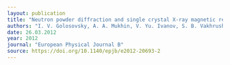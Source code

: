 ```yaml
---
layout: publication
title: "Neutron powder diffraction and single crystal X-ray magnetic resonant and non-resonant scattering studies of the doped multiferroic tb(bi)MnO 3"
authors: "I. V. Golosovsky, A. A. Mukhin, V. Yu. Ivanov, S. B. Vakhrushev, E. I. Golovenchits, V. A. Sanina, J. -U. Hoffmann, R. Feyerherm & E. Dudzik"
date: 26.03.2012
year: 2012
journal: "European Physical Journal B"
source: https://doi.org/10.1140/epjb/e2012-20693-2
---
```

